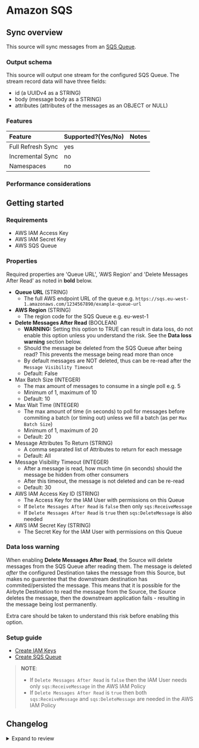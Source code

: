 # Amazon SQS

## Sync overview

This source will sync messages from an [SQS Queue](https://docs.aws.amazon.com/sqs/index.html).

### Output schema

This source will output one stream for the configured SQS Queue. The stream record data will have
three fields:

- id (a UUIDv4 as a STRING)
- body (message body as a STRING)
- attributes (attributes of the messages as an OBJECT or NULL)

### Features

| Feature           | Supported?\(Yes/No\) | Notes |
| :---------------- | :------------------- | :---- |
| Full Refresh Sync | yes                  |       |
| Incremental Sync  | no                   |       |
| Namespaces        | no                   |       |

### Performance considerations

## Getting started

### Requirements

- AWS IAM Access Key
- AWS IAM Secret Key
- AWS SQS Queue

### Properties

Required properties are 'Queue URL', 'AWS Region' and 'Delete Messages After Read' as noted in
**bold** below.

- **Queue URL** (STRING)
  - The full AWS endpoint URL of the queue e.g.
    `https://sqs.eu-west-1.amazonaws.com/1234567890/example-queue-url`
- **AWS Region** (STRING)
  - The region code for the SQS Queue e.g. eu-west-1
- **Delete Messages After Read** (BOOLEAN)
  - **WARNING:** Setting this option to TRUE can result in data loss, do not enable this option
    unless you understand the risk. See the **Data loss warning** section below.
  - Should the message be deleted from the SQS Queue after being read? This prevents the message
    being read more than once
  - By default messages are NOT deleted, thus can be re-read after the `Message Visibility Timeout`
  - Default: False
- Max Batch Size (INTEGER)
  - The max amount of messages to consume in a single poll e.g. 5
  - Minimum of 1, maximum of 10
  - Default: 10
- Max Wait Time (INTEGER)
  - The max amount of time (in seconds) to poll for messages before commiting a batch (or timing
    out) unless we fill a batch (as per `Max Batch Size`)
  - Minimum of 1, maximum of 20
  - Default: 20
- Message Attributes To Return (STRING)
  - A comma separated list of Attributes to return for each message
  - Default: All
- Message Visibility Timeout (INTEGER)
  - After a message is read, how much time (in seconds) should the message be hidden from other
    consumers
  - After this timeout, the message is not deleted and can be re-read
  - Default: 30
- AWS IAM Access Key ID (STRING)
  - The Access Key for the IAM User with permissions on this Queue
  - If `Delete Messages After Read` is `false` then only `sqs:ReceiveMessage`
  - If `Delete Messages After Read` is `true` then `sqs:DeleteMessage` is also needed
- AWS IAM Secret Key (STRING)
  - The Secret Key for the IAM User with permissions on this Queue

### Data loss warning

When enabling **Delete Messages After Read**, the Source will delete messages from the SQS Queue
after reading them. The message is deleted _after_ the configured Destination takes the message from
this Source, but makes no guarentee that the downstream destination has commited/persisted the
message. This means that it is possible for the Airbyte Destination to read the message from the
Source, the Source deletes the message, then the downstream application fails - resulting in the
message being lost permanently.

Extra care should be taken to understand this risk before enabling this option.

### Setup guide

- [Create IAM Keys](https://aws.amazon.com/premiumsupport/knowledge-center/create-access-key/)
- [Create SQS Queue](https://docs.aws.amazon.com/AWSSimpleQueueService/latest/SQSDeveloperGuide/sqs-getting-started.html#step-create-queue)

> **NOTE**:
>
> - If `Delete Messages After Read` is `false` then the IAM User needs only `sqs:ReceiveMessage` in
>   the AWS IAM Policy
> - If `Delete Messages After Read` is `true` then both `sqs:ReceiveMessage` and `sqs:DeleteMessage`
>   are needed in the AWS IAM Policy

## Changelog

<details>
  <summary>Expand to review</summary>

| Version | Date       | Pull Request                                              | Subject                           |
| :------ | :--------- | :-------------------------------------------------------- | :-------------------------------- |
| 0.1.2 | 2024-06-27 | [*PR_NUMBER_PLACEHOLDER*](https://github.com/airbytehq/airbyte/pull/*PR_NUMBER_PLACEHOLDER*) | Replaced deprecated AirbyteLogger with logging.Logger |
| 0.1.1   | 2024-01-03 | [#33924](https://github.com/airbytehq/airbyte/pull/33924) | Add new ap-southeast-3 AWS region |
| 0.1.0   | 2021-10-10 | [\#0000](https://github.com/airbytehq/airbyte/pull/0000)  | Initial version                   |

</details>
